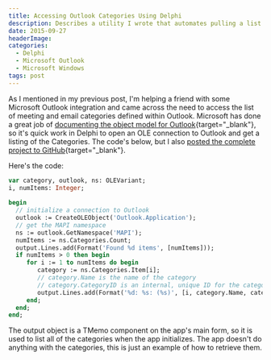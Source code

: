 ```yaml
---
title: Accessing Outlook Categories Using Delphi
description: Describes a utility I wrote that automates pulling a list of catagories from Microsoft Outlook on Windows.
date: 2015-09-27
headerImage: 
categories: 
  - Delphi
  - Microsoft Outlook
  - Microsoft Windows
tags: post
---
```


As I mentioned in my previous post, I'm helping a friend with some Microsoft Outlook integration and came across the need to access the list of meeting and email categories defined within Outlook. Microsoft has done a great job of [documenting the object model for Outlook](https://msdn.microsoft.com/en-us/library/microsoft.office.interop.outlook(v=office.14).aspx){target="_blank"}, so it's quick work in Delphi to open an OLE connection to Outlook and get a listing of the Categories. The code's below, but I also [posted the complete project to GitHub](https://github.com/johnwargo/Outlook-Get-Categories-Delphi){target="_blank"}.

Here's the code:

```pascal
var category, outlook, ns: OLEVariant;   
i, numItems: Integer;  
  
begin  
  // initialize a connection to Outlook  
  outlook := CreateOLEObject('Outlook.Application');  
  // get the MAPI namespace  
  ns := outlook.GetNamespace('MAPI');   
  numItems := ns.Categories.Count;   
  output.Lines.add(Format('Found %d items', [numItems]));
  if numItems > 0 then begin  
     for i := 1 to numItems do begin  
        category := ns.Categories.Item[i];  
        // category.Name is the name of the category  
        // category.CategoryID is an internal, unique ID for the category  
        output.Lines.add(Format('%d: %s: (%s)', [i, category.Name, category.CategoryID]));  
     end;  
  end;  
end;
```

The output object is a TMemo component on the app's main form, so it is used to list all of the categories when the app initializes. The app doesn't do anything with the categories, this is just an example of how to retrieve them.